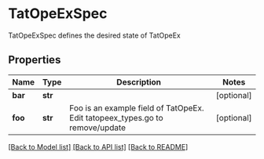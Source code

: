 # TatOpeExSpec

TatOpeExSpec defines the desired state of TatOpeEx

## Properties
Name | Type | Description | Notes
------------ | ------------- | ------------- | -------------
**bar** | **str** |  | [optional] 
**foo** | **str** | Foo is an example field of TatOpeEx. Edit tatopeex_types.go to remove/update | [optional] 

[[Back to Model list]](../README.md#documentation-for-models) [[Back to API list]](../README.md#documentation-for-api-endpoints) [[Back to README]](../README.md)


